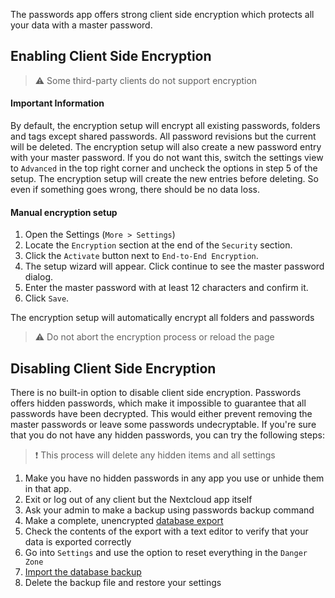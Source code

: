 The passwords app offers strong client side encryption which protects all your data with a master password.

## Enabling Client Side Encryption
> :warning: Some third-party clients do not support encryption

#### Important Information
By default, the encryption setup will encrypt all existing passwords, folders and tags except shared passwords.
All password revisions but the current will be deleted.
The encryption setup will also create a new password entry with your master password.
If you do not want this, switch the settings view to `Advanced` in the top right corner and uncheck the options in step 5 of the setup.
The encryption setup will create the new entries before deleting.
So even if something goes wrong, there should be no data loss.

#### Manual encryption setup
1. Open the Settings (`More > Settings`)
2. Locate the `Encryption` section at the end of the `Security` section.
3. Click the `Activate` button next to `End-to-End Encryption`.
4. The setup wizard will appear. Click continue to see the master password dialog.
5. Enter the master password with at least 12 characters and confirm it.
6. Click `Save`.

The encryption setup will automatically encrypt all folders and passwords

> :warning: Do not abort the encryption process or reload the page


## Disabling Client Side Encryption
There is no built-in option to disable client side encryption.
Passwords offers hidden passwords, which make it impossible to guarantee that all passwords have been decrypted.
This would either prevent removing the master passwords or leave some passwords undecryptable.
If you're sure that you do not have any hidden passwords, you can try the following steps:

> :exclamation: This process will delete any hidden items and all settings

1. Make you have no hidden passwords in any app you use or unhide them in that app.
2. Exit or log out of any client but the Nextcloud app itself
3. Ask your admin to make a backup using passwords backup command
4. Make a complete, unencrypted [database export](./Export#database-backup)
5. Check the contents of the export with a text editor to verify that your data is exported correctly
6. Go into `Settings` and use the option to reset everything in the `Danger Zone`
7. [Import the database backup](./Import/Import-from-backup)
8. Delete the backup file and restore your settings